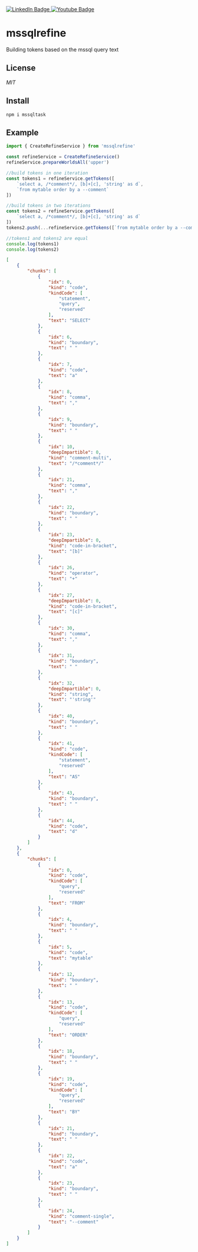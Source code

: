 <div id="badges">
  <a href="https://www.linkedin.com/in/vasilev-vitalii/">
    <img src="https://img.shields.io/badge/LinkedIn-blue?style=for-the-badge&logo=linkedin&logoColor=white" alt="LinkedIn Badge"/>
  </a>
  <a href="https://www.youtube.com/@user-gj9vk5ln5c/featured">
    <img src="https://img.shields.io/badge/YouTube-red?style=for-the-badge&logo=youtube&logoColor=white" alt="Youtube Badge"/>
  </a>
</div>

# mssqlrefine
Building tokens based on the mssql query text
## License
*MIT*
## Install
```
npm i mssqltask
```
## Example
```javascript
import { CreateRefineService } from 'mssqlrefine'

const refineService = CreateRefineService()
refineService.prepareWorldsAll('upper')

//build tokens in one iteration
const tokens1 = refineService.getTokens([
    `select a, /*comment*/, [b]+[c], 'string' as d`,
    `from mytable order by a --comment`
])

//build tokens in two iterations
const tokens2 = refineService.getTokens([
    `select a, /*comment*/, [b]+[c], 'string' as d`
])
tokens2.push(...refineService.getTokens([`from mytable order by a --comment`], tokens2))

//tokens1 and tokens2 are equal
console.log(tokens1)
console.log(tokens2)
```
```json
[
	{
		"chunks": [
			{
				"idx": 0,
				"kind": "code",
				"kindCode": [
					"statement",
					"query",
					"reserved"
				],
				"text": "SELECT"
			},
			{
				"idx": 6,
				"kind": "boundary",
				"text": " "
			},
			{
				"idx": 7,
				"kind": "code",
				"text": "a"
			},
			{
				"idx": 8,
				"kind": "comma",
				"text": ","
			},
			{
				"idx": 9,
				"kind": "boundary",
				"text": " "
			},
			{
				"idx": 10,
				"deepImpartible": 0,
				"kind": "comment-multi",
				"text": "/*comment*/"
			},
			{
				"idx": 21,
				"kind": "comma",
				"text": ","
			},
			{
				"idx": 22,
				"kind": "boundary",
				"text": " "
			},
			{
				"idx": 23,
				"deepImpartible": 0,
				"kind": "code-in-bracket",
				"text": "[b]"
			},
			{
				"idx": 26,
				"kind": "operator",
				"text": "+"
			},
			{
				"idx": 27,
				"deepImpartible": 0,
				"kind": "code-in-bracket",
				"text": "[c]"
			},
			{
				"idx": 30,
				"kind": "comma",
				"text": ","
			},
			{
				"idx": 31,
				"kind": "boundary",
				"text": " "
			},
			{
				"idx": 32,
				"deepImpartible": 0,
				"kind": "string",
				"text": "'string'"
			},
			{
				"idx": 40,
				"kind": "boundary",
				"text": " "
			},
			{
				"idx": 41,
				"kind": "code",
				"kindCode": [
					"statement",
					"reserved"
				],
				"text": "AS"
			},
			{
				"idx": 43,
				"kind": "boundary",
				"text": " "
			},
			{
				"idx": 44,
				"kind": "code",
				"text": "d"
			}
		]
	},
	{
		"chunks": [
			{
				"idx": 0,
				"kind": "code",
				"kindCode": [
					"query",
					"reserved"
				],
				"text": "FROM"
			},
			{
				"idx": 4,
				"kind": "boundary",
				"text": " "
			},
			{
				"idx": 5,
				"kind": "code",
				"text": "mytable"
			},
			{
				"idx": 12,
				"kind": "boundary",
				"text": " "
			},
			{
				"idx": 13,
				"kind": "code",
				"kindCode": [
					"query",
					"reserved"
				],
				"text": "ORDER"
			},
			{
				"idx": 18,
				"kind": "boundary",
				"text": " "
			},
			{
				"idx": 19,
				"kind": "code",
				"kindCode": [
					"query",
					"reserved"
				],
				"text": "BY"
			},
			{
				"idx": 21,
				"kind": "boundary",
				"text": " "
			},
			{
				"idx": 22,
				"kind": "code",
				"text": "a"
			},
			{
				"idx": 23,
				"kind": "boundary",
				"text": " "
			},
			{
				"idx": 24,
				"kind": "comment-single",
				"text": "--comment"
			}
		]
	}
]
```

